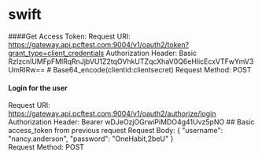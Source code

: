 # swift

####Get Access Token:
Request URI: https://gateway.api.pcftest.com:9004/v1/oauth2/token?grant_type=client_credentials
Authorization Header: Basic RzIzcnlUMFpFMlRqRnJjbVU1Z2tqOVhkUTZqcXhaV0Q6eHlicEcxVTFwYmV3UmRIRw==    # Base64_encode(clientid:clientsecret)
Request Method: POST


#### Login for the user
Request URI: https://gateway.api.pcftest.com:9004/v1/oauth2/authorize/login
Authorization Header: Bearer wDJeOzjOGrwiPiMDO4g41Uvz5pNO           ##  Basic  access_token from previous request
Request Body: 
               {
				    "username": "nancy.anderson",
				    "password": "OneHabit,2beU"
				}				
Request Method: POST